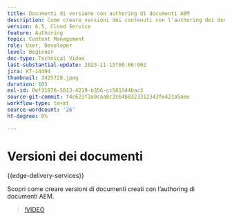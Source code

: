 ```yaml
---
title: Documenti di versione con authoring di documenti AEM
description: Come creare versioni dei contenuti con l’authoring dei documenti AEM.
version: 6.5, Cloud Service
feature: Authoring
topic: Content Management
role: User, Developer
level: Beginner
doc-type: Technical Video
last-substantial-update: 2023-11-15T00:00:00Z
jira: KT-14494
thumbnail: 3425728.jpeg
duration: 105
exl-id: 0ef31876-5813-4219-b356-cc581544bac3
source-git-commit: f4c621f3a9caa8c2c64b8323312343fe421a5aee
workflow-type: tm+mt
source-wordcount: '26'
ht-degree: 0%

---
```


# Versioni dei documenti

{{edge-delivery-services}}

Scopri come creare versioni di documenti creati con l’authoring di documenti AEM.

>[!VIDEO](https://video.tv.adobe.com/v/3425728/?learn=on)
